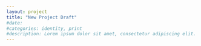 ```yaml
---
layout: project
title: "New Project Draft"
#date:
#categories: identity, print
#description: Lorem ipsum dolor sit amet, consectetur adipiscing elit. Vivamus sed pellentesque arcu. Vivamus a ipsum sollicitudin, accumsan nibh at, dapibus arcu. Vestibulum egestas imperdiet sem, a imperdiet diam. Nullam gravida libero nunc, iaculis consectetur sem efficitur efficitur. Proin non consectetur ante. Lorem ipsum dolor sit amet, consectetur adipiscing elit. Sed posuere luctus turpis non vehicula. Fusce lobortis sollicitudin eros nec pellentesque. Donec nulla enim, elementum in ultricies vitae, tincidunt quis ante. Vivamus at risus neque. Nam malesuada mi vel augue auctor, sit amet tempus augue pulvinar. Praesent scelerisque congue tortor, nec pharetra felis mattis at. Donec facilisis libero id ultrices ornare. Vestibulum varius fermentum tellus, ac sollicitudin nulla semper non.
---
```

